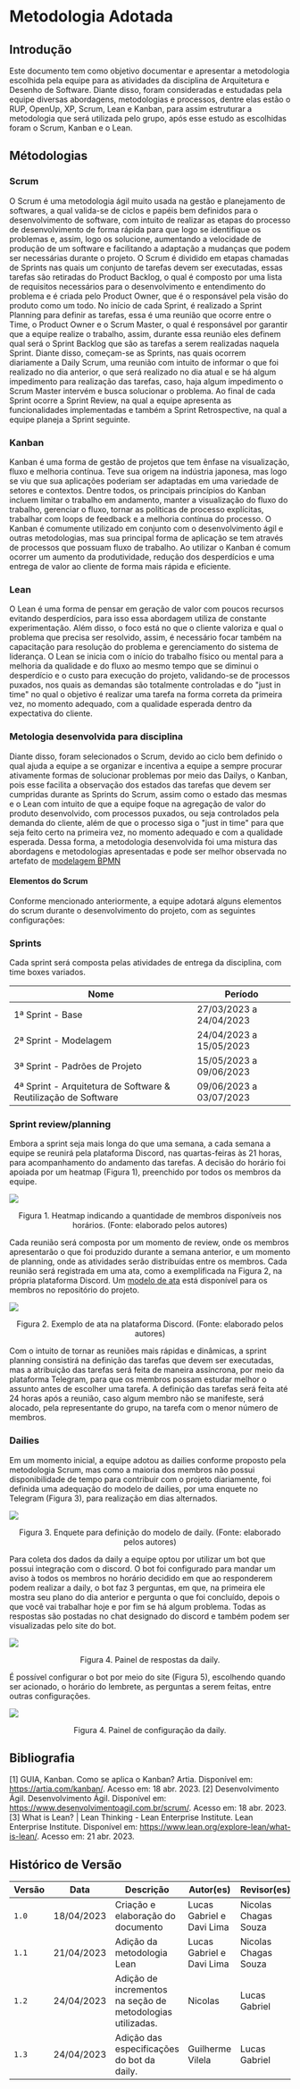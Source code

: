 # Metodologia Adotada

## Introdução

Este documento tem como objetivo documentar e apresentar a metodologia escolhida pela
equipe para as atividades da disciplina de Arquitetura e Desenho de Software. Diante disso, foram consideradas e
estudadas pela equipe diversas abordagens, metodologias e processos, dentre elas estão o RUP, OpenUp, XP, Scrum, Lean e
Kanban, para assim estruturar a metodologia que será utilizada pelo grupo, após esse estudo as escolhidas foram o Scrum,
Kanban e o Lean.

## Métodologias

### Scrum

O Scrum é uma metodologia ágil muito usada na gestão e planejamento de softwares, a qual
valida-se de ciclos e papéis bem definidos para o desenvolvimento de software, com intuito de realizar as etapas do
processo de desenvolvimento de forma rápida para que logo se identifique os problemas e, assim, logo os solucione,
aumentando a velocidade de produção de um software e facilitando a adaptação a mudanças que podem ser necessárias
durante o projeto. O Scrum é dividido em etapas chamadas de Sprints nas quais um conjunto de tarefas devem ser
executadas, essas tarefas são retiradas do Product Backlog, o qual é composto por uma lista de requisitos necessários
para o desenvolvimento e entendimento do problema e é criada pelo Product Owner, que é o responsável pela visão do
produto como um todo. No início de cada Sprint, é realizado a Sprint Planning para definir as tarefas, essa é uma
reunião que ocorre entre o Time, o Product Owner e o Scrum Master, o qual é responsável por garantir que a equipe
realize o trabalho, assim, durante essa reunião eles definem qual será o Sprint Backlog que são as tarefas a serem
realizadas naquela Sprint. Diante disso, começam-se as Sprints, nas quais ocorrem diariamente a Daily Scrum, uma reunião
com intuito de informar o que foi realizado no dia anterior, o que será realizado no dia atual e se há algum impedimento
para realização das tarefas, caso, haja algum impedimento o Scrum Master intervém e busca solucionar o problema. Ao
final de cada Sprint ocorre a Sprint Review, na qual a equipe apresenta as funcionalidades implementadas e também a
Sprint Retrospective, na qual a equipe planeja a Sprint seguinte.

### Kanban

Kanban é uma forma de gestão de projetos que tem ênfase na visualização, fluxo e melhoria
contínua. Teve sua origem na indústria japonesa, mas logo se viu que sua aplicações poderiam ser adaptadas em uma
variedade de setores e contextos. Dentre todos, os principais princípios do Kanban incluem limitar o trabalho em
andamento, manter a visualização do fluxo do trabalho, gerenciar o fluxo, tornar as políticas de processo explícitas,
trabalhar com loops de feedback e a melhoria contínua do processo. O Kanban é comumente utilizado em conjunto com o
desenvolvimento ágil e outras metodologias, mas sua principal forma de aplicação se tem através de processos que possuam
fluxo de trabalho. Ao utilizar o Kanban é comum ocorrer um aumento da produtividade, redução dos desperdícios e uma
entrega de valor ao cliente de forma mais rápida e eficiente.

### Lean

O Lean é uma forma de pensar em geração de valor com poucos recursos evitando desperdícios,
para isso essa abordagem utiliza de constante experimentação. Além disso, o foco está no que o cliente valoriza e qual o
problema que precisa ser resolvido, assim, é necessário focar também na capacitação para resolução do problema e
gerenciamento do sistema de liderança. O Lean se inicia com o início do trabalho físico ou mental para a melhoria da
qualidade e do fluxo ao mesmo tempo que se diminui o desperdício e o custo para execução do projeto, validando-se de
processos puxados, nos quais as demandas são totalmente controladas e do "just in time" no qual o objetivo é realizar
uma tarefa na forma correta da primeira vez, no momento adequado, com a qualidade esperada dentro da expectativa do
cliente.

### Metologia desenvolvida para disciplina

Diante disso, foram selecionados o Scrum, devido ao ciclo bem definido o qual ajuda a
equipe a se organizar e incentiva a equipe a sempre procurar ativamente formas de solucionar problemas por meio das
Dailys, o Kanban, pois esse facilita a observação dos estados das tarefas que devem ser cumpridas durante as Sprints do
Scrum, assim como o estado das mesmas e o Lean com intuito de que a equipe foque na agregação de valor do produto
desenvolvido, com processos puxados, ou seja controlados pela demanda do cliente, além de que o processo siga o "just in
time" para que seja feito certo na primeira vez, no momento adequado e com a qualidade esperada.
Dessa forma, a metodologia desenvolvida foi uma mistura das abordagens e metodologias apresentadas e pode ser melhor
observada no artefato de [modelagem BPMN](../1.Base/1.2.2.ModelagemBPMN.md)

#### Elementos do Scrum

Conforme mencionado anteriormente, a equipe adotará alguns elementos do scrum durante o desenvolvimento do projeto, com
as seguintes configurações:

### Sprints

Cada sprint será composta pelas atividades de entrega da disciplina, com time boxes variados.

| Nome                                                           | Período                 |
|----------------------------------------------------------------|-------------------------|
| 1ª Sprint - Base                                               | 27/03/2023 a 24/04/2023 |
| 2ª Sprint - Modelagem                                          | 24/04/2023 a 15/05/2023 |
| 3ª Sprint - Padrões de Projeto                                 | 15/05/2023 a 09/06/2023 |
| 4ª Sprint - Arquitetura de Software & Reutilização de Software | 09/06/2023 a 03/07/2023 |

### Sprint review/planning

Embora a sprint seja mais longa do que uma semana, a cada semana a equipe se reunirá pela
plataforma Discord, nas quartas-feiras às 21 horas, para acompanhamento do andamento das tarefas. A decisão do horário
foi apoiada por um heatmap (Figura 1), preenchido por todos os membros da equipe.

![](assets/metodologia-heatmap.png)
<div style="text-align: center"> Figura 1. Heatmap indicando a quantidade de membros disponíveis nos horários. 
(Fonte: elaborado pelos autores) </div>

Cada reunião será composta por um momento de review, onde os membros apresentarão o que foi produzido durante a semana
anterior, e um momento de planning, onde as atividades serão distribuídas entre os membros. Cada reunião será registrada
em uma ata, como a exemplificada na Figura 2, na própria plataforma Discord.
Um [modelo de ata](./Planejamento/ModelosArtefatos/modelo_ata.md) está disponível para os membros no repositório do
projeto.

![](assets/metodologia-exemplo-ata.png)
<div style="text-align: center"> Figura 2. Exemplo de ata na plataforma Discord. 
(Fonte: elaborado pelos autores) </div>

Com o intuito de tornar as reuniões mais rápidas e dinâmicas, a sprint planning consistirá na definição das tarefas que
devem ser executadas, mas a atribuição das tarefas será feita de maneira assíncrona, por meio da plataforma Telegram,
para que os membros possam estudar melhor o assunto antes de escolher uma tarefa. A definição das tarefas será feita até
24 horas após a reunião, caso algum membro não se manifeste, será alocado, pela representante do grupo, na tarefa com o
menor número de membros.

### Dailies

Em um momento inicial, a equipe adotou as dailies conforme proposto pela metodologia Scrum, mas como a maioria dos
membros não possui disponibilidade de tempo para contribuir com o projeto diariamente, foi definida uma adequação do
modelo de dailies, por uma enquete no Telegram (Figura 3), para realização em dias alternados.

![](assets/metodologias-dailies.png)
<div style="text-align: center"> Figura 3. Enquete para definição do modelo de daily. (Fonte: elaborado pelos autores) </div>

Para coleta dos dados da daily a equipe optou por utilizar um bot que possui integração com o discord.
O bot foi configurado para mandar um aviso à todos os membros no horário decidido em que ao responderem podem realizar a
daily,
o bot faz 3 perguntas, em que, na primeira ele mostra seu plano do dia anterior e pergunta o que foi concluído, depois o
que
você vai trabalhar hoje e por fim se há algum problema. Todas as respostas são postadas no chat designado do discord e
também
podem ser visualizadas pelo site do bot.

![](assets/tela-daily.png)
<div style="text-align: center">Figura 4. Painel de respostas da daily.</div>

É possível configurar o bot por meio do site (Figura 5), escolhendo quando ser acionado, o horário do lembrete, as
perguntas a
serem feitas, entre outras configurações.

![](assets/tela-configuracao-daily.png)
<div style="text-align: center">Figura 4. Painel de configuração da daily.</div>

## Bibliografia

[1] GUIA, Kanban. Como se aplica o Kanban? Artia. Disponível em: <https://artia.com/kanban/>. Acesso em: 18 abr. 2023.
[2] Desenvolvimento Ágil. Desenvolvimento Ágil. Disponível em: <https://www.desenvolvimentoagil.com.br/scrum/>. Acesso
em: 18 abr. 2023.
[3] What is Lean? | Lean Thinking - Lean Enterprise Institute. Lean Enterprise Institute. Disponível
em: <https://www.lean.org/explore-lean/what-is-lean/>. Acesso em: 21 abr. 2023.

## Histórico de Versão

| Versão | Data       | Descrição                                                  | Autor(es)                 | Revisor(es)          |
| ------ | ---------- | ---------------------------------------------------------- | ------------------------- | -------------------- |
| `1.0`  | 18/04/2023 | Criação e elaboração do documento                          | Lucas Gabriel e Davi Lima | Nicolas Chagas Souza |
| `1.1`  | 21/04/2023 | Adição da metodologia Lean                                 | Lucas Gabriel e Davi Lima | Nicolas Chagas Souza |
| `1.2`  | 24/04/2023 | Adição de incrementos na seção de metodologias utilizadas. | Nicolas                   | Lucas Gabriel        |
| `1.3`  | 24/04/2023 | Adição das especificações do bot da daily.                 | Guilherme Vilela          | Lucas Gabriel        |
